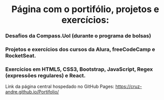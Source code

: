 <h1 align="center">Página com o portifólio, projetos e exercícios:</h1>
<h3>Desafios da Compass.Uol (durante o programa de bolsas)</h3>
<h3>Projetos e exercícios dos cursos da Alura, freeCodeCamp e RocketSeat.</h3>
<h3>Exercícios em HTML5, CSS3, Bootstrap, JavaScript, Regex (expressões regulares) e React.</h3>

Link da página central hospedado no GitHub Pages: https://cruz-andre.github.io/Portifolio/
